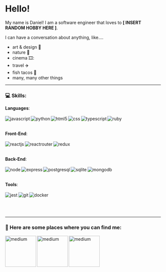 <img src="https://raw.githubusercontent.com/MartinHeinz/MartinHeinz/master/wave.gif" width="10px">

# Hello!
My name is Daniel!  I am a software engineer that loves to **[ INSERT RANDOM HOBBY HERE ]**.

I can have a conversation about anything, like....
- art & design 📐
- nature 🌳
- cinema 🎞️:
- travel :airplane:
- fish tacos :taco:
- many, many other things

-------

### 💻 Skills:
**Languages**:
<br />
<br />
<img align="left" alt="javascript" src="https://img.shields.io/badge/JavaScript-F7DF1E?style=for-the-badge&logo=javascript&logoColor=black" />
<img align="left" alt="python" src="https://img.shields.io/badge/Python-3776AB?style=for-the-badge&logo=python&logoColor=white" />
<img align="left" alt="html5" src="https://img.shields.io/badge/HTML5-E34F26?style=for-the-badge&logo=html5&logoColor=white" />
<img align="left" alt="css" src="https://img.shields.io/badge/CSS-239120?&style=for-the-badge&logo=css3&logoColor=white" />
<img align="left" alt="typescript" src="https://img.shields.io/badge/TypeScript-007ACC?style=for-the-badge&logo=typescript&logoColor=white" />
<img align="left" alt="ruby" src="https://img.shields.io/badge/Ruby-CC342D?style=for-the-badge&logo=ruby&logoColor=white" />
<br />
<br />

**Front-End**:
<br />
<br />
<img align="left" alt="reactjs" src="https://img.shields.io/badge/React-20232A?style=for-the-badge&logo=react&logoColor=61DAFB" />
<img align="left" alt="reactrouter" src="https://img.shields.io/badge/React_Router-CA4245?style=for-the-badge&logo=react-router&logoColor=white" />
<img align="left" alt="redux" src="https://img.shields.io/badge/Redux-593D88?style=for-the-badge&logo=redux&logoColor=white" />
<br />
<br />

**Back-End**:
<br />
<br />
<img align="left" alt="node" src="https://img.shields.io/badge/Node.js-339933?style=for-the-badge&logo=nodedotjs&logoColor=white" />
<img align="left" alt="express" src="https://img.shields.io/badge/Express.js-000000?style=for-the-badge&logo=express&logoColor=white" />
<img align="left" alt="postgresql" src="https://img.shields.io/badge/PostgreSQL-316192?style=for-the-badge&logo=postgresql&logoColor=white" />
<img align="left" alt="sqlite" src="https://img.shields.io/badge/SQLite-07405E?style=for-the-badge&logo=sqlite&logoColor=white" />
<img align="left" alt="mongodb" src="https://img.shields.io/badge/MongoDB-4EA94B?style=for-the-badge&logo=mongodb&logoColor=white" />
<br />
<br />

**Tools**:
<br />
<br />
<img align="left" alt="jest" src="https://img.shields.io/badge/Jest-C21325?style=for-the-badge&logo=jest&logoColor=white" />
<img align="left" alt="git" src="https://img.shields.io/badge/Git-F05032?style=for-the-badge&logo=git&logoColor=white" />
<img align="left" alt="docker" src="https://img.shields.io/badge/Docker-2CA5E0?style=for-the-badge&logo=docker&logoColor=white" />

<br />
<br />
<br />

-------

### 🔎 Here are some places where you can find me:

[<img align="left" width="100px" alt="medium" src="https://img.shields.io/badge/medium-%2312100E.svg?&style=for-the-badge&logo=medium&logoColor=white" />][blog]
[<img align="left" width="100px" alt="medium" src="https://img.shields.io/badge/LinkedIn-0077B5?style=for-the-badge&logo=linkedin&logoColor=white" />][linkedin]
[<img align="left" width="100px" alt="medium" src="https://img.shields.io/badge/Twitter-1DA1F2?style=for-the-badge&logo=twitter&logoColor=white" />][twitter]

[blog]: https://medium.com/@trialsanderrors/
[linkedin]: https://www.linkedin.com/in/daniel-b-kim-a2b4032a/
[twitter]: https://twitter.com/darnielbkerm/
